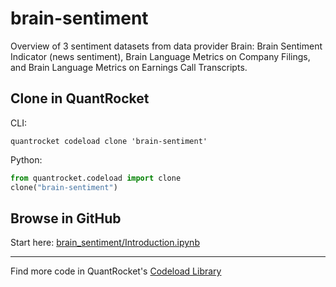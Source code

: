# brain-sentiment

Overview of 3 sentiment datasets from data provider Brain: Brain Sentiment Indicator (news sentiment), Brain Language Metrics on Company Filings, and Brain Language Metrics on Earnings Call Transcripts.

## Clone in QuantRocket

CLI:

```shell
quantrocket codeload clone 'brain-sentiment'
```

Python:

```python
from quantrocket.codeload import clone
clone("brain-sentiment")
```

## Browse in GitHub

Start here: [brain_sentiment/Introduction.ipynb](brain_sentiment/Introduction.ipynb)

***

Find more code in QuantRocket's [Codeload Library](https://www.quantrocket.com/code/)
